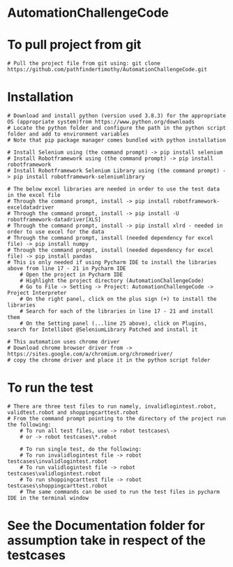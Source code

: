 # AutomationChallengeCode

# To pull project from git
	# Pull the project file from git using: git clone https://github.com/pathfindertimothy/AutomationChallengeCode.git
	

# Installation
	# Download and install python (version used 3.8.3) for the appropriate OS (appropriate system)from https://www.python.org/downloads
	# Locate the python folder and configure the path in the python script folder and add to environment variables
	# Note that pip package manager comes bundled with python installation
	
	# Install Selenium using (the command prompt) -> pip install selenium
	# Install Robotframework using (the command prompt) -> pip install robotframework
	# Install Robotframework Selenium Library using (the command prompt) -> pip install robotframework-seleniumlibrary
	
	# The below excel libraries are needed in order to use the test data in the excel file
	# Through the command prompt, install -> pip install robotframework-exceldatadriver
	# Through the command prompt, install -> pip install -U robotframework-datadriver[XLS]
	# Through the command prompt, install -> pip install xlrd - needed in order to use excel for the data
	# Through the command prompt, install (needed dependency for excel file) -> pip install numpy
	# Through the command prompt, install (needed dependency for excel file) -> pip install pandas
	# This is only needed if using Pycharm IDE to install the libraries above from line 17 - 21 in Pycharm IDE
		# Open the project in Pycharm IDE
		# Highlight the project directory (AutomationChallengeCode)
		# Go to File -> Setting -> Project: AutomationChallengeCode -> Project Interpreter
		# On the right panel, click on the plus sign (+) to install the libraries
		# Search for each of the libraries in line 17 - 21 and install them
		# On the Setting panel (...line 25 above), click on Plugins, search for Intellibot @SeleniumLibrary Patched and install it
	
	# This automation uses chrome driver
	# Download chrome browser driver from -> https://sites.google.com/a/chromium.org/chromedriver/
	# copy the chrome driver and place it in the python script folder
		

# To run the test
	# There are three test files to run namely, invalidlogintest.robot, validtest.robot and shoppingcarttest.robot
	# From the command prompt pointing to the directory of the project run the following:
		# To run all test files, use -> robot testcases\
		# or -> robot testcases\*.robot
		
		# To run single test, do the following:
		# To run invalidlogintest file -> robot testcases\invalidlogintest.robot
		# To run validlogintest file -> robot testcases\validlogintest.robot
		# To run shoppingcarttest file -> robot testcases\shoppingcarttest.robot
		# The same commands can be used to run the test files in pycharm IDE in the terminal window

# See the Documentation folder for assumption take in respect of the testcases